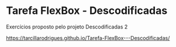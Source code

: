 # Tarefa FlexBox - Descodificadas
 Exercícios proposto pelo projeto Descodificadas 2

https://tarcillarodrigues.github.io/Tarefa-FlexBox---Descodificadas/
